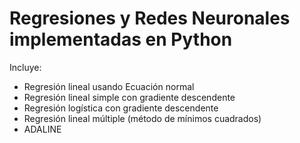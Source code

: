 # Regresiones y Redes Neuronales implementadas en Python 

Incluye:

- Regresión lineal usando Ecuación normal
- Regresión lineal simple con gradiente descendente
- Regresión logística con gradiente descendente
- Regresión lineal múltiple (método de mínimos cuadrados)
- ADALINE 


